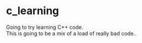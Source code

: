 # c_learning
Going to try learning C++ code.  
This is going to be a mix of a load of really bad code..
